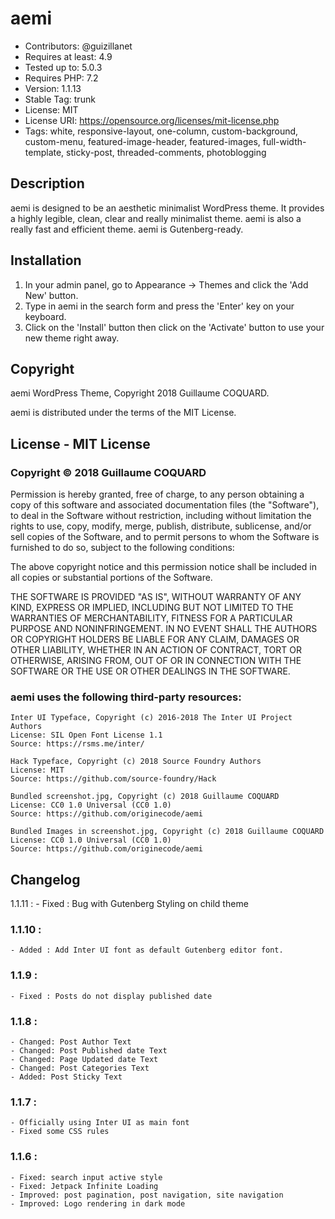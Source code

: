 # aemi



* Contributors: @guizillanet
* Requires at least: 4.9
* Tested up to: 5.0.3
* Requires PHP: 7.2
* Version: 1.1.13
* Stable Tag: trunk
* License: MIT
* License URI: https://opensource.org/licenses/mit-license.php
* Tags: white, responsive-layout, one-column, custom-background, custom-menu, featured-image-header, featured-images, full-width-template, sticky-post, threaded-comments, photoblogging



## Description

aemi is designed to be an aesthetic minimalist WordPress theme. It provides a highly legible, clean, clear and really minimalist theme. aemi is also a really fast and efficient theme. aemi is Gutenberg-ready.



## Installation

1. In your admin panel, go to Appearance -> Themes and click the 'Add New' button.
2. Type in aemi in the search form and press the 'Enter' key on your keyboard.
3. Click on the 'Install' button then click on the 'Activate' button to use your new theme right away.



## Copyright

aemi WordPress Theme, Copyright 2018 Guillaume COQUARD.

aemi is distributed under the terms of the MIT License.


## License - MIT License

### Copyright © 2018 Guillaume COQUARD

Permission is hereby granted, free of charge, to any person obtaining a copy
of this software and associated documentation files (the "Software"), to deal
in the Software without restriction, including without limitation the rights
to use, copy, modify, merge, publish, distribute, sublicense, and/or sell
copies of the Software, and to permit persons to whom the Software is
furnished to do so, subject to the following conditions:

The above copyright notice and this permission notice shall be included in all
copies or substantial portions of the Software.

THE SOFTWARE IS PROVIDED "AS IS", WITHOUT WARRANTY OF ANY KIND, EXPRESS OR
IMPLIED, INCLUDING BUT NOT LIMITED TO THE WARRANTIES OF MERCHANTABILITY,
FITNESS FOR A PARTICULAR PURPOSE AND NONINFRINGEMENT. IN NO EVENT SHALL THE
AUTHORS OR COPYRIGHT HOLDERS BE LIABLE FOR ANY CLAIM, DAMAGES OR OTHER
LIABILITY, WHETHER IN AN ACTION OF CONTRACT, TORT OR OTHERWISE, ARISING FROM,
OUT OF OR IN CONNECTION WITH THE SOFTWARE OR THE USE OR OTHER DEALINGS IN THE
SOFTWARE.



### aemi uses the following third-party resources:

```
Inter UI Typeface, Copyright (c) 2016-2018 The Inter UI Project Authors
License: SIL Open Font License 1.1
Source: https://rsms.me/inter/
```

```
Hack Typeface, Copyright (c) 2018 Source Foundry Authors
License: MIT
Source: https://github.com/source-foundry/Hack
```
```
Bundled screenshot.jpg, Copyright (c) 2018 Guillaume COQUARD
License: CC0 1.0 Universal (CC0 1.0)
Source: https://github.com/originecode/aemi
```
```
Bundled Images in screenshot.jpg, Copyright (c) 2018 Guillaume COQUARD
License: CC0 1.0 Universal (CC0 1.0)
Source: https://github.com/originecode/aemi
```

## Changelog


1.1.11 :
	- Fixed : Bug with Gutenberg Styling on child theme
### 1.1.10 :
	- Added : Add Inter UI font as default Gutenberg editor font. 
### 1.1.9 :
	- Fixed : Posts do not display published date

### 1.1.8 :
	- Changed: Post Author Text
	- Changed: Post Published date Text
	- Changed: Page Updated date Text
	- Changed: Post Categories Text
	- Added: Post Sticky Text

### 1.1.7 :
	- Officially using Inter UI as main font
	- Fixed some CSS rules

### 1.1.6 :
	- Fixed: search input active style
	- Fixed: Jetpack Infinite Loading
	- Improved: post pagination, post navigation, site navigation
	- Improved: Logo rendering in dark mode
